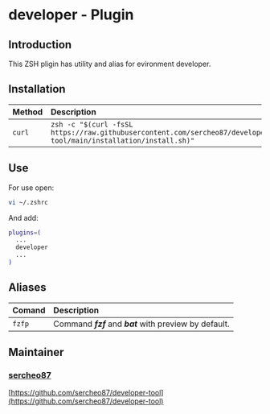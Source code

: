 # developer - Plugin

## Introduction

This ZSH pligin has utility and alias for evironment developer.

## Installation

|Method               |Description                                                                                                                       |
|:--------------------|:---------------------------------------------------------------------------------------------------------------------------------|
|`curl`               |`zsh -c "$(curl -fsSL https://raw.githubusercontent.com/sercheo87/developer-tool/main/installation/install.sh)"`                                 |

## Use

For use open:

```bash
vi ~/.zshrc
```

And add:

```bash
plugins=(
  ...
  developer
  ...
)
```

## Aliases

|Comand        |Description                                                                              |
|:-------------|:----------------------------------------------------------------------------------------|
|`fzfp`        |Command ***fzf*** and ***bat*** with preview by default.                                 |

## Maintainer

### [sercheo87](https://github.com/sercheo87)

[https://github.com/sercheo87/developer-tool](https://github.com/sercheo87/developer-tool)
